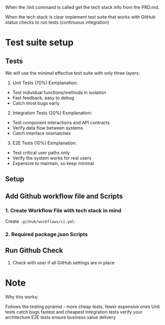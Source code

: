 When the /init command is called get the tech stack info from the PRD.md.

When the tech stack is clear implement test suite that works with GitHub status checks to run tests (continuous integration) 

# Test suite setup

## Tests
We will use the minimal effective test suite with only three layers:

1. Unit Tests (70%)
Exmplanation: 
- Test individual functions/methods in isolation
- Fast feedback, easy to debug
- Catch most bugs early

2. Integration Tests (20%)
Exmplanation: 
- Test component interactions and API contracts
- Verify data flow between systems
- Catch interface mismatches

3. E2E Tests (10%)
Exmplanation: 
- Test critical user paths only
- Verify the system works for real users
- Expensive to maintain, so keep minimal

## Setup

## Add Github workflow file and Scripts

### 1. Create Workflow File with tech stack in mind
Create `.github/workflows/ci.yml`:


### 2. Required package.json Scripts

## Run Github Check

1. Check with user if all GitHub settings are in place

# Note
Why this works:

Follows the testing pyramid - more cheap tests, fewer expensive ones
Unit tests catch bugs fastest and cheapest
Integration tests verify your architecture
E2E tests ensure business value delivery
